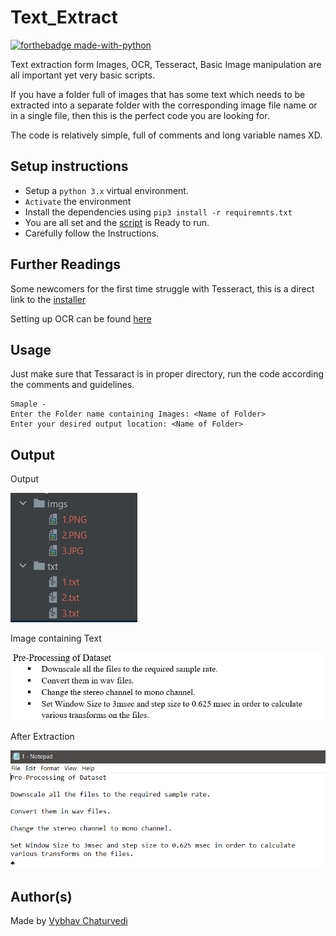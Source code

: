 # Text_Extract

[![forthebadge made-with-python](http://ForTheBadge.com/images/badges/made-with-python.svg)](https://www.python.org/)

Text extraction form Images, OCR, Tesseract, Basic Image manipulation are all important yet very basic scripts.

If you have a folder full of images that has some text which needs to be extracted into a separate folder with the corresponding image file name or in a single file, then this is the perfect code you are looking for.

The code is relatively simple, full of comments and long variable names XD.

## Setup instructions

- Setup a `python 3.x` virtual environment.
- `Activate` the environment
- Install the dependencies using ```pip3 install -r requiremnts.txt```
- You are all set and the [script](text_extract.py) is Ready to run.
- Carefully follow the Instructions.

## Further Readings

Some newcomers for the first time struggle with Tesseract, this is a direct link to the [installer](https://github.com/UB-Mannheim/tesseract/wiki)

Setting up OCR can be found [here](https://stackoverflow.com/questions/50951955/pytesseract-tesseractnotfound-error-tesseract-is-not-installed-or-its-not-i)

## Usage

Just make sure that Tessaract is in proper directory, run the code according the comments and guidelines.

```
Smaple - 
Enter the Folder name containing Images: <Name of Folder>
Enter your desired output location: <Name of Folder>
```

## Output

Output

![Output](img/Output.PNG)

Image containing Text

![Before Compression](img/Sample.PNG)

After Extraction

![After Backup](img/TextFile.PNG)


## Author(s)

Made by [Vybhav Chaturvedi](https://www.linkedin.com/in/vybhav-chaturvedi-0ba82614a/)


